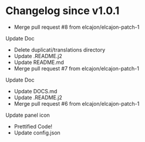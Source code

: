 # Changelog since v1.0.1
- Merge pull request #8 from elcajon/elcajon-patch-1

Update Doc 
- Delete duplicati/translations directory 
- Update .README.j2 
- Update README.md 
- Merge pull request #7 from elcajon/elcajon-patch-1

Update Doc 
- Update DOCS.md 
- Update .README.j2 
- Merge pull request #6 from elcajon/elcajon-patch-1

Update panel icon 
- Prettified Code! 
- Update config.json 
